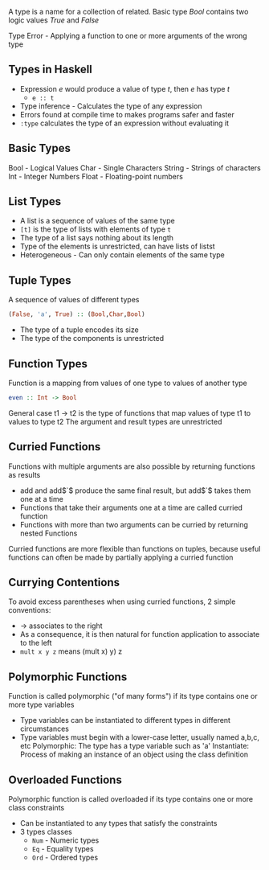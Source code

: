 A type is a name for a collection of related.
Basic type *Bool* contains two logic values *True* and *False*

Type Error - Applying a function to one or more arguments of the wrong type

## Types in Haskell
- Expression *e* would produce a value of type *t*, then *e* has type *t*
	- `e :: t`
- Type inference - Calculates the type of any expression
- Errors found at compile time to makes programs safer and faster
- `:type` calculates the type of an expression without evaluating it

## Basic Types
Bool - Logical Values
Char - Single Characters
String - Strings of characters
Int - Integer Numbers
Float - Floating-point numbers

## List Types
- A list is a sequence of values of the same type
- `[t]` is the type of lists with elements of type `t`
- The type of a list says nothing about its length
- Type of the elements is unrestricted, can have lists of listst
- Heterogeneous - Can only contain elements of the same type

## Tuple Types
A sequence of values of different types
```haskell
(False, 'a', True) :: (Bool,Char,Bool)
```
- The type of a tuple encodes its size
- The type of the components is unrestricted

## Function Types
Function is a mapping from values of one type to values of another type
```haskell
even :: Int -> Bool
```
General case t1 $\to$ t2 is the type of functions that map values of type t1 to values to type t2
The argument and result types are unrestricted

## Curried Functions
Functions with multiple arguments are also possible by returning functions as results
- add and add$`$  produce the same final result, but add$`$  takes them one at a time 
- Functions that take their arguments one at a time are called curried function
- Functions with more than two arguments can be curried by returning nested Functions

Curried functions are more flexible than functions on tuples, because useful functions can often be made by partially applying a curried function

## Currying Contentions
To avoid excess parentheses when using curried functions, 2 simple conventions:
- -> associates to the right
- As a consequence, it is then natural for function application to associate to the left
- `mult x y z` means (mult x) y) z

## Polymorphic Functions
Function is called polymorphic ("of many forms") if its type contains one or more type variables
- Type variables can be instantiated to different types in different circumstances
- Type variables must begin with a lower-case letter, usually named a,b,c, etc
Polymorphic: The type has a type variable such as 'a'
Instantiate: Process of making an instance of an object using the class definition

## Overloaded Functions
Polymorphic function is called overloaded if its type contains one or more class constraints
- Can be instantiated to any types that satisfy the constraints
- 3 types classes
	- `Num` - Numeric types
	- `Eq` - Equality types
	- `Ord` - Ordered types